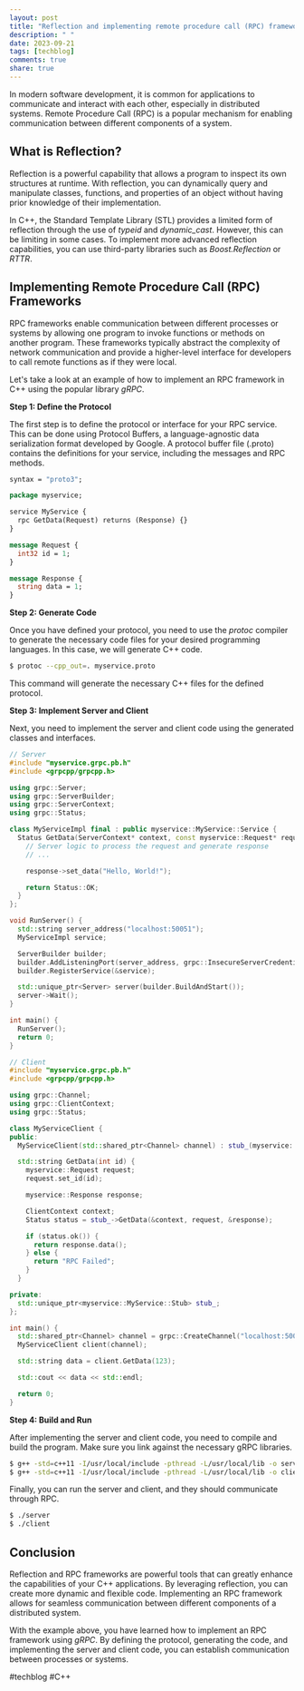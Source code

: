 ```yaml
---
layout: post
title: "Reflection and implementing remote procedure call (RPC) frameworks in C++."
description: " "
date: 2023-09-21
tags: [techblog]
comments: true
share: true
---
```


In modern software development, it is common for applications to communicate and interact with each other, especially in distributed systems. Remote Procedure Call (RPC) is a popular mechanism for enabling communication between different components of a system. 

## What is Reflection?

Reflection is a powerful capability that allows a program to inspect its own structures at runtime. With reflection, you can dynamically query and manipulate classes, functions, and properties of an object without having prior knowledge of their implementation.

In C++, the Standard Template Library (STL) provides a limited form of reflection through the use of *typeid* and *dynamic_cast*. However, this can be limiting in some cases. To implement more advanced reflection capabilities, you can use third-party libraries such as *Boost.Reflection* or *RTTR*.

## Implementing Remote Procedure Call (RPC) Frameworks

RPC frameworks enable communication between different processes or systems by allowing one program to invoke functions or methods on another program. These frameworks typically abstract the complexity of network communication and provide a higher-level interface for developers to call remote functions as if they were local.

Let's take a look at an example of how to implement an RPC framework in C++ using the popular library *gRPC*.

**Step 1: Define the Protocol**

The first step is to define the protocol or interface for your RPC service. This can be done using Protocol Buffers, a language-agnostic data serialization format developed by Google. A protocol buffer file (.proto) contains the definitions for your service, including the messages and RPC methods.

```protobuf
syntax = "proto3";

package myservice;

service MyService {
  rpc GetData(Request) returns (Response) {}
}

message Request {
  int32 id = 1;
}

message Response {
  string data = 1;
}
```

**Step 2: Generate Code**

Once you have defined your protocol, you need to use the *protoc* compiler to generate the necessary code files for your desired programming languages. In this case, we will generate C++ code.

```bash
$ protoc --cpp_out=. myservice.proto
```

This command will generate the necessary C++ files for the defined protocol.

**Step 3: Implement Server and Client**

Next, you need to implement the server and client code using the generated classes and interfaces.

```cpp
// Server
#include "myservice.grpc.pb.h"
#include <grpcpp/grpcpp.h>

using grpc::Server;
using grpc::ServerBuilder;
using grpc::ServerContext;
using grpc::Status;

class MyServiceImpl final : public myservice::MyService::Service {
  Status GetData(ServerContext* context, const myservice::Request* request, myservice::Response* response) override {
    // Server logic to process the request and generate response
    // ...

    response->set_data("Hello, World!");

    return Status::OK;
  }
};

void RunServer() {
  std::string server_address("localhost:50051");
  MyServiceImpl service;

  ServerBuilder builder;
  builder.AddListeningPort(server_address, grpc::InsecureServerCredentials());
  builder.RegisterService(&service);

  std::unique_ptr<Server> server(builder.BuildAndStart());
  server->Wait();
}

int main() {
  RunServer();
  return 0;
}
```

```cpp
// Client
#include "myservice.grpc.pb.h"
#include <grpcpp/grpcpp.h>

using grpc::Channel;
using grpc::ClientContext;
using grpc::Status;

class MyServiceClient {
public:
  MyServiceClient(std::shared_ptr<Channel> channel) : stub_(myservice::MyService::NewStub(channel)) {}

  std::string GetData(int id) {
    myservice::Request request;
    request.set_id(id);

    myservice::Response response;

    ClientContext context;
    Status status = stub_->GetData(&context, request, &response);

    if (status.ok()) {
      return response.data();
    } else {
      return "RPC Failed";
    }
  }

private:
  std::unique_ptr<myservice::MyService::Stub> stub_;
};

int main() {
  std::shared_ptr<Channel> channel = grpc::CreateChannel("localhost:50051", grpc::InsecureChannelCredentials());
  MyServiceClient client(channel);

  std::string data = client.GetData(123);

  std::cout << data << std::endl;

  return 0;
}
```

**Step 4: Build and Run**

After implementing the server and client code, you need to compile and build the program. Make sure you link against the necessary gRPC libraries.

```bash
$ g++ -std=c++11 -I/usr/local/include -pthread -L/usr/local/lib -o server server.cpp myservice.grpc.pb.cc -lgrpc++ -lgrpc -lprotobuf
$ g++ -std=c++11 -I/usr/local/include -pthread -L/usr/local/lib -o client client.cpp myservice.grpc.pb.cc -lgrpc++ -lgrpc -lprotobuf
```

Finally, you can run the server and client, and they should communicate through RPC.

```bash
$ ./server
$ ./client
```

## Conclusion

Reflection and RPC frameworks are powerful tools that can greatly enhance the capabilities of your C++ applications. By leveraging reflection, you can create more dynamic and flexible code. Implementing an RPC framework allows for seamless communication between different components of a distributed system.

With the example above, you have learned how to implement an RPC framework using *gRPC*. By defining the protocol, generating the code, and implementing the server and client code, you can establish communication between processes or systems.

#techblog #C++